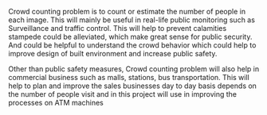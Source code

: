 Crowd counting problem is to count or estimate the number of people in each image. This will mainly be useful in real-life public monitoring such as Surveillance and traffic control. This will help to prevent calamities stampede could be alleviated, which make great sense for public security. And could be helpful to understand the crowd behavior which could help to improve design of built environment and increase public safety.

Other than public safety measures, Crowd counting problem will also help in commercial business such as malls, stations, bus transportation. This will help to plan and improve the sales businesses day to day basis depends on the number of people visit and in this project will use in improving the processes on ATM machines